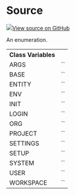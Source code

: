 # Source

<!-- Insert buttons and diff -->


[![](https://www.tensorflow.org/images/GitHub-Mark-32px.png)View source on GitHub](https://www.github.com/wandb/client/tree/master/wandb/sdk/wandb_settings.py#L255-L268)




An enumeration.

<!-- Placeholder for "Used in" -->




<!-- Tabular view -->
<table>
<tr><th>Class Variables</th></tr>

<tr>
<td>
ARGS<a id="ARGS"></a>
</td>
<td>
`<Source.ARGS: 13>`
</td>
</tr><tr>
<td>
BASE<a id="BASE"></a>
</td>
<td>
`<Source.BASE: 1>`
</td>
</tr><tr>
<td>
ENTITY<a id="ENTITY"></a>
</td>
<td>
`<Source.ENTITY: 3>`
</td>
</tr><tr>
<td>
ENV<a id="ENV"></a>
</td>
<td>
`<Source.ENV: 8>`
</td>
</tr><tr>
<td>
INIT<a id="INIT"></a>
</td>
<td>
`<Source.INIT: 11>`
</td>
</tr><tr>
<td>
LOGIN<a id="LOGIN"></a>
</td>
<td>
`<Source.LOGIN: 10>`
</td>
</tr><tr>
<td>
ORG<a id="ORG"></a>
</td>
<td>
`<Source.ORG: 2>`
</td>
</tr><tr>
<td>
PROJECT<a id="PROJECT"></a>
</td>
<td>
`<Source.PROJECT: 4>`
</td>
</tr><tr>
<td>
SETTINGS<a id="SETTINGS"></a>
</td>
<td>
`<Source.SETTINGS: 12>`
</td>
</tr><tr>
<td>
SETUP<a id="SETUP"></a>
</td>
<td>
`<Source.SETUP: 9>`
</td>
</tr><tr>
<td>
SYSTEM<a id="SYSTEM"></a>
</td>
<td>
`<Source.SYSTEM: 6>`
</td>
</tr><tr>
<td>
USER<a id="USER"></a>
</td>
<td>
`<Source.USER: 5>`
</td>
</tr><tr>
<td>
WORKSPACE<a id="WORKSPACE"></a>
</td>
<td>
`<Source.WORKSPACE: 7>`
</td>
</tr>
</table>

